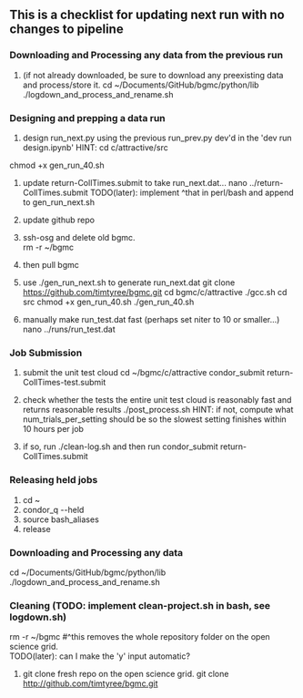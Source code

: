 ## This is a checklist for updating next run with no changes to pipeline

### Downloading and Processing any data from the previous run
1. (if not already downloaded, be sure to download any preexisting data and process/store it.
cd ~/Documents/GitHub/bgmc/python/lib
./logdown_and_process_and_rename.sh


### Designing and prepping a data run
1. design run_next.py using the previous run_prev.py dev'd in the 'dev run design.ipynb'
HINT:
cd c/attractive/src

chmod +x gen_run_40.sh

1. update return-CollTimes.submit to take run_next.dat...
nano ../return-CollTimes.submit
TODO(later): implement ^that in perl/bash and append to gen_run_next.sh

1. update github repo

1. ssh-osg and delete old  bgmc.  
rm -r ~/bgmc

1. then pull bgmc
1. use ./gen_run_next.sh to generate run_next.dat
git clone https://github.com/timtyree/bgmc.git
cd bgmc/c/attractive
./gcc.sh
cd src
chmod +x gen_run_40.sh
./gen_run_40.sh

1. manually make run_test.dat fast (perhaps set niter to 10 or smaller...)
nano ../runs/run_test.dat

### Job Submission
1. submit the unit test cloud
cd ~/bgmc/c/attractive
condor_submit return-CollTimes-test.submit

1. check whether the tests the entire unit test cloud is reasonably fast and returns reasonable results
./post_process.sh
HINT: if not, compute what num_trials_per_setting should be so the slowest setting finishes within 10 hours per job
1. if so, run
./clean-log.sh
and then run
condor_submit return-CollTimes.submit

### Releasing held jobs
1. cd ~
1. condor_q --held
1. source bash_aliases
1. release

### Downloading and Processing any data
cd ~/Documents/GitHub/bgmc/python/lib
./logdown_and_process_and_rename.sh


### Cleaning (TODO: implement clean-project.sh in bash, see logdown.sh)
rm -r ~/bgmc
#^this removes the whole repository folder on the open science grid.  
TODO(later): can I make the 'y' input automatic?
1. git clone fresh repo on the open science grid.
git clone http://github.com/timtyree/bgmc.git
